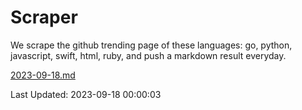 # Scraper

We scrape the github trending page of these languages: go, python, javascript, swift, html, ruby, and push a markdown result everyday.

[2023-09-18.md](https://github.com/henson/Scraper/blob/master/2023-09-18.md)

Last Updated: 2023-09-18 00:00:03